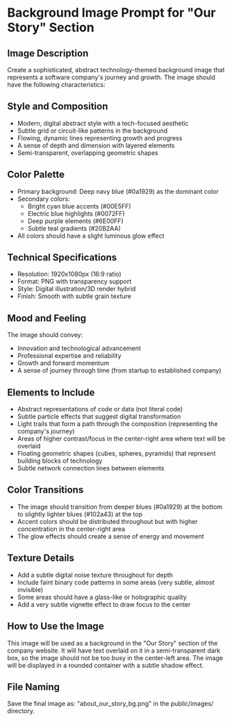 # Background Image Prompt for "Our Story" Section

## Image Description
Create a sophisticated, abstract technology-themed background image that represents a software company's journey and growth. The image should have the following characteristics:

## Style and Composition
- Modern, digital abstract style with a tech-focused aesthetic
- Subtle grid or circuit-like patterns in the background
- Flowing, dynamic lines representing growth and progress
- A sense of depth and dimension with layered elements
- Semi-transparent, overlapping geometric shapes

## Color Palette
- Primary background: Deep navy blue (#0a1929) as the dominant color
- Secondary colors:
  - Bright cyan blue accents (#00E5FF)
  - Electric blue highlights (#0072FF)
  - Deep purple elements (#6E00FF)
  - Subtle teal gradients (#20B2AA)
- All colors should have a slight luminous glow effect

## Technical Specifications
- Resolution: 1920x1080px (16:9 ratio)
- Format: PNG with transparency support
- Style: Digital illustration/3D render hybrid
- Finish: Smooth with subtle grain texture

## Mood and Feeling
The image should convey:
- Innovation and technological advancement
- Professional expertise and reliability
- Growth and forward momentum
- A sense of journey through time (from startup to established company)

## Elements to Include
- Abstract representations of code or data (not literal code)
- Subtle particle effects that suggest digital transformation
- Light trails that form a path through the composition (representing the company's journey)
- Areas of higher contrast/focus in the center-right area where text will be overlaid
- Floating geometric shapes (cubes, spheres, pyramids) that represent building blocks of technology
- Subtle network connection lines between elements

## Color Transitions
- The image should transition from deeper blues (#0a1929) at the bottom to slightly lighter blues (#102a43) at the top
- Accent colors should be distributed throughout but with higher concentration in the center-right area
- The glow effects should create a sense of energy and movement

## Texture Details
- Add a subtle digital noise texture throughout for depth
- Include faint binary code patterns in some areas (very subtle, almost invisible)
- Some areas should have a glass-like or holographic quality
- Add a very subtle vignette effect to draw focus to the center

## How to Use the Image
This image will be used as a background in the "Our Story" section of the company website. It will have text overlaid on it in a semi-transparent dark box, so the image should not be too busy in the center-left area. The image will be displayed in a rounded container with a subtle shadow effect.

## File Naming
Save the final image as: "about_our_story_bg.png" in the public/images/ directory.